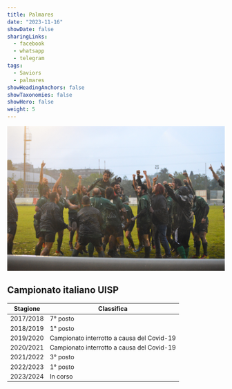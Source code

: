 ```yaml
---
title: Palmares
date: "2023-11-16"
showDate: false
sharingLinks:
  - facebook
  - whatsapp
  - telegram
tags:
  - Saviors
  - palmares
showHeadingAnchors: false
showTaxonomies: false
showHero: false
weight: 5
---
```


![](./featured.jpg)

## Campionato italiano UISP

| Stagione  | Classifica                                 |
| --------- | ------------------------------------------ |
| 2017/2018 | 7° posto                                   |
| 2018/2019 | 1° posto                                   |
| 2019/2020 | Campionato interrotto a causa del Covid-19 |
| 2020/2021 | Campionato interrotto a causa del Covid-19 |
| 2021/2022 | 3° posto                                   |
| 2022/2023 | 1° posto                                   |
| 2023/2024 | In corso                                   |
